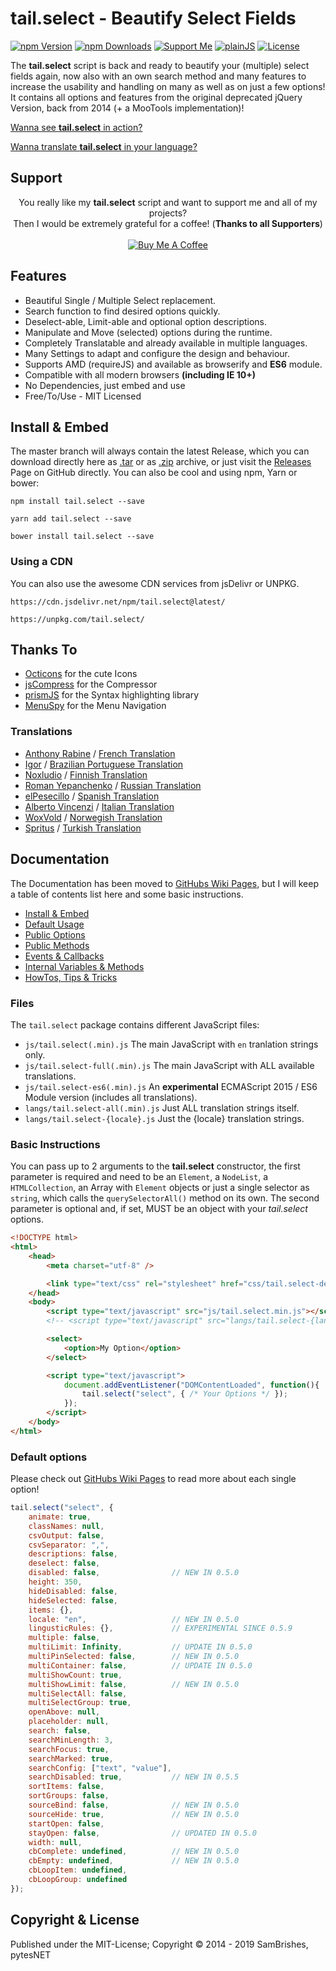 tail.select - Beautify Select Fields
====================================
[![npm Version](https://s.pytes.me/47a6bf48)](https://s.pytes.me/2a8c886a)
[![npm Downloads](https://s.pytes.me/f678004c)](https://s.pytes.me/2a8c886a)
[![Support Me](https://s.pytes.me/4a1717aa)](https://buymeacoffee.com/pytesNET)
[![plainJS](https://s.pytes.me/cb2d2d94)](https://s.pytes.me/21d65dff)
[![License](https://s.pytes.me/8257ac72)](LICENSE.md)

The **tail.select** script is back and ready to beautify your (multiple) select fields again, now
also with an own search method and many features to increase the usability and handling on many as
well as on just a few options! It contains all options and features from the original deprecated
jQuery Version, back from 2014 (+ a MooTools implementation)!

[Wanna see **tail.select** in action?](https://github.pytes.net/tail.select)

[Wanna translate **tail.select** in your language?](https://github.com/pytesNET/tail.select/wiki/Help-Translating)

Support
-------
<p align="center" atyle="text-align:center">
You really like my <b>tail.select</b> script and want to support me and all of my projects?<br/>
Then I would be extremely grateful for a coffee! (<b>Thanks to all Supporters</b>)<br/><br/>
<a href="https://www.buymeacoffee.com/pytesNET"><img src="https://www.buymeacoffee.com/assets/img/custom_images/orange_img.png" alt="Buy Me A Coffee" title="Buy Me A Coffee" /></a>
</p>

Features
--------
-   Beautiful Single / Multiple Select replacement.
-   Search function to find desired options quickly.
-   Deselect-able, Limit-able and optional option descriptions.
-   Manipulate and Move (selected) options during the runtime.
-   Completely Translatable and already available in multiple languages.
-   Many Settings to adapt and configure the design and behaviour.
-   Supports AMD (requireJS) and available as browserify and **ES6** module.
-   Compatible with all modern browsers **(including IE 10+)**
-   No Dependencies, just embed and use
-   Free/To/Use - MIT Licensed

Install & Embed
---------------
The master branch will always contain the latest Release, which you can download directly here
as [.tar](https://github.com/pytesNET/tail.select/tarball/master) or as [.zip](https://github.com/pytesNET/tail.select/zipball/master)
archive, or just visit the [Releases](https://github.com/pytesNET/tail.select/releases) Page
on GitHub directly. You can also be cool and using npm, Yarn or bower:

```markup
npm install tail.select --save
```

```markup
yarn add tail.select --save
```

```markup
bower install tail.select --save
```

### Using a CDN
You can also use the awesome CDN services from jsDelivr or UNPKG.

```markup
https://cdn.jsdelivr.net/npm/tail.select@latest/
```

```markup
https://unpkg.com/tail.select/
```

Thanks To
---------
-   [Octicons](https://octicons.github.com/) for the cute Icons
-   [jsCompress](https://jscompress.com/) for the Compressor
-   [prismJS](https://prismjs.com) for the Syntax highlighting library
-   [MenuSpy](https://github.com/lcdsantos/menuspy) for the Menu Navigation

### Translations
-   [Anthony Rabine](https://github.com/arabine) / [French Translation](https://github.com/pytesNET/tail.select/issues/11)
-   [Igor](https://github.com/igorcm) / [Brazilian Portuguese Translation](https://github.com/pytesNET/tail.select/pull/34)
-   [Noxludio](https://github.com/noxludio) / [Finnish Translation](https://github.com/pytesNET/tail.select/pull/35)
-   [Roman Yepanchenko](https://github.com/tizis) / [Russian Translation](https://github.com/pytesNET/tail.select/issues/38)
-   [elPesecillo](https://github.com/elPesecillo) / [Spanish Translation](https://github.com/pytesNET/tail.select/issues/41)
-   [Alberto Vincenzi](https://github.com/albertovincenzi) / [Italian Translation](https://github.com/pytesNET/tail.select/issues/43)
-   [WoxVold](https://github.com/woxwold) / [Norwegish Translation](https://github.com/pytesNET/tail.select/issues/45)
-   [Spritus](https://github.com/spritus) / [Turkish Translation](https://github.com/pytesNET/tail.select/issues/48)

Documentation
-------------
The Documentation has been moved to [GitHubs Wiki Pages](https://github.com/pytesNET/tail.select/wiki),
but I will keep a table of contents list here and some basic instructions.

-   [Install & Embed](https://www.github.com/pytesNET/tail.select/wiki/instructions)
-   [Default Usage](https://www.github.com/pytesNET/tail.select/wiki/default-usage)
-   [Public Options](https://www.github.com/pytesNET/tail.select/wiki/public-options)
-   [Public Methods](https://www.github.com/pytesNET/tail.select/wiki/public-methods)
-   [Events & Callbacks](https://www.github.com/pytesNET/tail.select/wiki/events-callbacks)
-   [Internal Variables & Methods](https://www.github.com/pytesNET/tail.select/wiki/internal)
-   [HowTos, Tips & Tricks](https://www.github.com/pytesNET/tail.select/wiki/How-Tos)

### Files
The `tail.select` package contains different JavaScript files:

-   `js/tail.select(.min).js` The main JavaScript with `en` tranlation strings only.
-   `js/tail.select-full(.min).js` The main JavaScript with ALL available translations.
-   `js/tail.select-es6(.min).js` An **experimental** ECMAScript 2015 / ES6 Module version (includes all translations).
-   `langs/tail.select-all(.min).js` Just ALL translation strings itself.
-   `langs/tail.select-{locale}.js` Just the {locale} translation strings.

### Basic Instructions
You can pass up to 2 arguments to the **tail.select** constructor, the first parameter is required
and need to be an `Element`, a `NodeList`, a `HTMLCollection`, an Array with `Element` objects or
just a single selector as `string`, which calls the `querySelectorAll()` method on its own. The
second parameter is optional and, if set, MUST be an object with your *tail.select* options.

```html
<!DOCTYPE html>
<html>
    <head>
        <meta charset="utf-8" />

        <link type="text/css" rel="stylesheet" href="css/tail.select-default.css" />
    </head>
    <body>
        <script type="text/javascript" src="js/tail.select.min.js"></script>
        <!-- <script type="text/javascript" src="langs/tail.select-{lang}.js"></script> -->

        <select>
            <option>My Option</option>
        </select>

        <script type="text/javascript">
            document.addEventListener("DOMContentLoaded", function(){
                tail.select("select", { /* Your Options */ });
            });
        </script>
    </body>
</html>
```

### Default options
Please check out [GitHubs Wiki Pages](https://github.com/pytesNET/tail.select/wiki) to read more
about each single option!

```javascript
tail.select("select", {
    animate: true,
    classNames: null,
    csvOutput: false,
    csvSeparator: ",",
    descriptions: false,
    deselect: false,
    disabled: false,                // NEW IN 0.5.0
    height: 350,
    hideDisabled: false,
    hideSelected: false,
    items: {},
    locale: "en",                   // NEW IN 0.5.0
    lingusticRules: {},             // EXPERIMENTAL SINCE 0.5.9
    multiple: false,
    multiLimit: Infinity,           // UPDATE IN 0.5.0
    multiPinSelected: false,        // NEW IN 0.5.0
    multiContainer: false,          // UPDATE IN 0.5.0
    multiShowCount: true,
    multiShowLimit: false,          // NEW IN 0.5.0
    multiSelectAll: false,
    multiSelectGroup: true,
    openAbove: null,
    placeholder: null,
    search: false,
    searchMinLength: 3,
    searchFocus: true,
    searchMarked: true,
    searchConfig: ["text", "value"],
    searchDisabled: true,           // NEW IN 0.5.5
    sortItems: false,
    sortGroups: false,
    sourceBind: false,              // NEW IN 0.5.0
    sourceHide: true,               // NEW IN 0.5.0
    startOpen: false,
    stayOpen: false,                // UPDATED IN 0.5.0
    width: null,
    cbComplete: undefined,          // NEW IN 0.5.0
    cbEmpty: undefined,             // NEW IN 0.5.0
    cbLoopItem: undefined,
    cbLoopGroup: undefined
});
```

Copyright & License
-------------------
Published under the MIT-License; Copyright &copy; 2014 - 2019 SamBrishes, pytesNET
